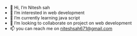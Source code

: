 - 👋 Hi, I’m Nitesh sah
- 👀 I’m interested in web development
- 🌱 I’m currently learning java script
- 💞️ I’m looking to collaborate on project on web development
- 📫 you can reach me on niteshsah671@gmail.com

<!---
nsv671/nsv671 is a ✨ special ✨ repository because its `README.md` (this file) appears on your GitHub profile.
You can click the Preview link to take a look at your changes.
--->
